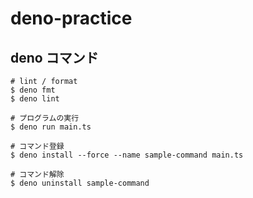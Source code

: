 # deno-practice

## deno コマンド
```shell
# lint / format
$ deno fmt
$ deno lint

# プログラムの実行
$ deno run main.ts

# コマンド登録
$ deno install --force --name sample-command main.ts

# コマンド解除
$ deno uninstall sample-command
```
